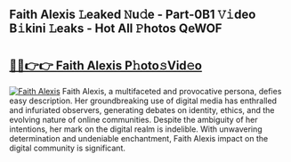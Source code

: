 ## Faith Alexis 𝙻eaked 𝙽u𝚍e - Part-0B1 𝚅𝚒deo B𝚒kini 𝙻eaks - Hot All 𝙿hotos QeWOF

# <h2><a href="http://ld64t1u.urlbe.top/?page=Faith+Alexis">🔗🔗👉👉 Faith Alexis P𝚑oto𝚜Vid𝚎o</a></h2>

[![Faith Alexis](https://i.imgur.com/eBuTRDB.gif)](http://ld64t1u.urlbe.top/?page=Faith+Alexis)
Faith Alexis, a multifaceted and provocative persona, defies easy description. Her groundbreaking use of digital media has enthralled and infuriated observers, generating debates on identity, ethics, and the evolving nature of online communities. Despite the ambiguity of her intentions, her mark on the digital realm is indelible. With unwavering determination and undeniable enchantment, Faith Alexis impact on the digital community is significant.
